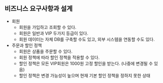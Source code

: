 ## 비즈니스 요구사항과 설계
- 회원
	- 회원을 가입하고 조회할 수 있다.
	- 회원은 일반과 VIP 두가지 등급이 있다.
	- 회원 데이터는 자체 DB를 구축할 수도 있고, 외부 시스템을 연동할 수도 있다.
- 주문과 할인 정책
	- 회원은 상품을 주문할 수 있다.
	- 회원 정책에 따라 할인 정책을 적용할 수 있다.
	- 할인 정책은 모든 VIP회원은 1000원 고정 할인을 받는다. (나중에 변경될 수 있음)
	- 할인 정책은 변경 가능성이 높으며 현재 기본 할인 정책을 정하지 못한 상태